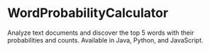 # WordProbabilityCalculator
Analyze text documents and discover the top 5 words with their probabilities and counts. Available in Java, Python, and JavaScript.
